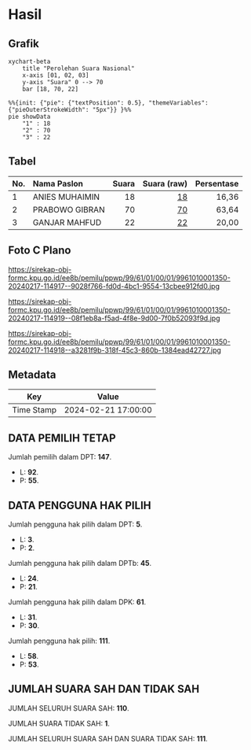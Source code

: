# Hasil

## Grafik

```mermaid
xychart-beta
    title "Perolehan Suara Nasional"
    x-axis [01, 02, 03]
    y-axis "Suara" 0 --> 70
    bar [18, 70, 22]
```

```mermaid
%%{init: {"pie": {"textPosition": 0.5}, "themeVariables": {"pieOuterStrokeWidth": "5px"}} }%%
pie showData
    "1" : 18
    "2" : 70
    "3" : 22
```

## Tabel

| No. | Nama Paslon    | Suara | Suara (raw) | Persentase |
|:--- |:-------------- | -----:| -----------:| ----------:|
| 1   | ANIES MUHAIMIN | 18    | [18][p-1]   | 16,36      |
| 2   | PRABOWO GIBRAN | 70    | [70][p-2]   | 63,64      |
| 3   | GANJAR MAHFUD  | 22    | [22][p-3]   | 20,00      |


[p-1]: https://github.com/gigit-pemilu/pemilu-2024/blob/main/pilpres/hitung-suara/sub/99-luar-negeri/sub/61-kota-kinabalu-malaysia/sub/01-kota-kinabalu-malaysia/sub/0001-kota-kinabalu-malaysia/sub/350-ksk-339/sub/paslon-1.txt
[p-2]: https://github.com/gigit-pemilu/pemilu-2024/blob/main/pilpres/hitung-suara/sub/99-luar-negeri/sub/61-kota-kinabalu-malaysia/sub/01-kota-kinabalu-malaysia/sub/0001-kota-kinabalu-malaysia/sub/350-ksk-339/sub/paslon-2.txt
[p-3]: https://github.com/gigit-pemilu/pemilu-2024/blob/main/pilpres/hitung-suara/sub/99-luar-negeri/sub/61-kota-kinabalu-malaysia/sub/01-kota-kinabalu-malaysia/sub/0001-kota-kinabalu-malaysia/sub/350-ksk-339/sub/paslon-3.txt

## Foto C Plano

https://sirekap-obj-formc.kpu.go.id/ee8b/pemilu/ppwp/99/61/01/00/01/9961010001350-20240217-114917--9028f766-fd0d-4bc1-9554-13cbee912fd0.jpg

https://sirekap-obj-formc.kpu.go.id/ee8b/pemilu/ppwp/99/61/01/00/01/9961010001350-20240217-114919--08f1eb8a-f5ad-4f8e-9d00-7f0b52093f9d.jpg

https://sirekap-obj-formc.kpu.go.id/ee8b/pemilu/ppwp/99/61/01/00/01/9961010001350-20240217-114918--a3281f9b-318f-45c3-860b-1384ead42727.jpg


## Metadata

| Key        | Value               |
| ---------- | ------------------- |
| Time Stamp | 2024-02-21 17:00:00 |


## DATA PEMILIH TETAP

Jumlah pemilih dalam DPT: **147**.
 * L: **92**.
 * P: **55**.

## DATA PENGGUNA HAK PILIH

Jumlah pengguna hak pilih dalam DPT: **5**.
 * L: **3**.
 * P: **2**.

Jumlah pengguna hak pilih dalam DPTb: **45**.
 * L: **24**.
 * P: **21**.

Jumlah pengguna hak pilih dalam DPK: **61**.
 * L: **31**.
 * P: **30**.

Jumlah pengguna hak pilih: **111**.
 * L: **58**.
 * P: **53**.

## JUMLAH SUARA SAH DAN TIDAK SAH

JUMLAH SELURUH SUARA SAH: **110**.

JUMLAH SUARA TIDAK SAH: **1**.

JUMLAH SELURUH SUARA SAH DAN SUARA TIDAK SAH: **111**.


